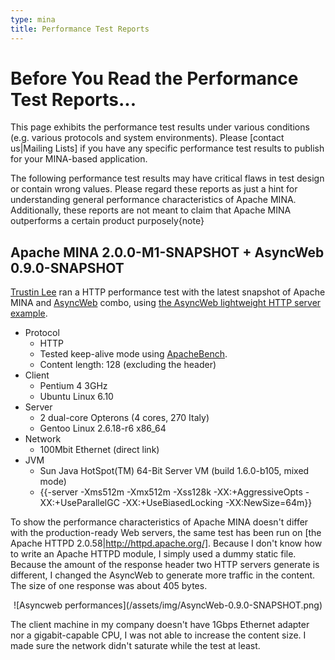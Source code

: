 ```yaml
---
type: mina
title: Performance Test Reports
---
```


# Before You Read the Performance Test Reports...

This page exhibits the performance test results under various conditions (e.g. various protocols and system environments).  Please [contact us|Mailing Lists] if you have any specific performance test results to publish for your MINA-based application.

<div class="note" markdown="1">
The following performance test results may have critical flaws in test design or contain wrong values.  Please regard these reports as just a hint for understanding general performance characteristics of Apache MINA.  Additionally, these reports are not meant to claim that Apache MINA outperforms a certain product purposely{note}
</div>

## Apache MINA 2.0.0-M1-SNAPSHOT + AsyncWeb 0.9.0-SNAPSHOT

[Trustin Lee](http://gleamynode.net/) ran a HTTP performance test with the latest snapshot of Apache MINA and [AsyncWeb](https://svn.apache.org/repos/asf/mina/asyncweb/trunk/) combo, using [the AsyncWeb lightweight HTTP server example](https://svn.apache.org/repos/asf/mina/asyncweb/trunk/examples/src/main/java/org/apache/asyncweb/examples/lightweight/).  

* Protocol
    * HTTP
    * Tested keep-alive mode using [ApacheBench](http://en.wikipedia.org/wiki/ApacheBench). 
    * Content length: 128 (excluding the header)
* Client
    * Pentium 4 3GHz
    * Ubuntu Linux 6.10
* Server
    * 2 dual-core Opterons (4 cores, 270 Italy)
    * Gentoo Linux 2.6.18-r6 x86_64
* Network
    * 100Mbit Ethernet  (direct link)
* JVM
    * Sun Java HotSpot(TM) 64-Bit Server VM (build 1.6.0-b105, mixed mode)
    * {{-server -Xms512m -Xmx512m -Xss128k -XX:+AggressiveOpts -XX:+UseParallelGC -XX:+UseBiasedLocking -XX:NewSize=64m}}

To show the performance characteristics of Apache MINA doesn't differ with the production-ready Web servers, the same test has been run on [the Apache HTTPD 2.0.58|http://httpd.apache.org/].  Because I don't know how to write an Apache HTTPD module, I simply used a dummy static file.  Because the amount of the response header two HTTP servers generate is different, I changed the AsyncWeb to generate more traffic in the content.  The size of one response was about 405 bytes.

<center>
![Asyncweb performances](/assets/img/AsyncWeb-0.9.0-SNAPSHOT.png)
</center>

The client machine in my company doesn't have 1Gbps Ethernet adapter nor a gigabit-capable CPU, I was not able to increase the content size.  I made sure the network didn't saturate while the test at least.
